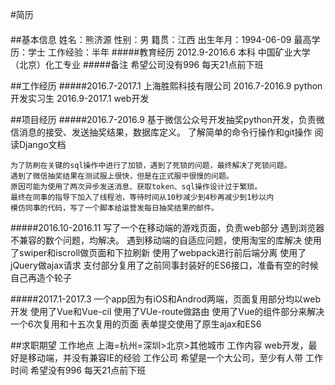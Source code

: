 #简历
####

##基本信息
    姓名：熊济源  性别：男  籍贯：江西  出生年月：1994-06-09  最高学历：学士  工作经验：半年
#####教育经历
    2012.9-2016.6 本科 中国矿业大学（北京）化工专业
#####备注 
    希望公司没有996 每天21点前下班

##工作经历
#####2016.7-2017.1 上海胜熙科技有限公司
    2016.7-2016.9 python开发实习生
    2016.9-2017.1 web开发

##项目经历
#####2016.7-2016.9 基于微信公众号开发抽奖python开发，负责微信消息的接受、发送抽奖结果，数据库定义。
    了解简单的命令行操作和git操作
    阅读Django文档
    
    为了防刷在关键的sql操作中进行了加锁，遇到了死锁的问题，最终解决了死锁问题。
    遇到了微信抽奖结果在测试服上很快，但是在正式服中很慢的问题。
    原因可能为使用了两次异步发送消息、获取token、sql操作设计过于繁琐。
    最终在同事的指导下加入了线程池，等待时间从10秒减少到4秒再减少到1秒以内
    模仿同事的代码，写了一个脚本给运营发每日抽奖结果的邮件。

#####2016.10-2016.11 写了一个在移动端的游戏页面，负责web部分
    遇到浏览器不兼容的数个问题，均解决。
    遇到移动端的自适应问题，使用淘宝的库解决
    使用了swiper和iscroll做页面和下拉刷新
    使用了webpack进行前后端分离
    使用了jQuery做ajax请求
    支付部分复用了之前同事封装好的ES6接口，准备有空的时候自己再造个轮子

#####2017.1-2017.3 一个app因为有iOS和Androd两端，页面复用部分均以web开发
    使用了Vue和Vue-cil
    使用了VUe-route做路由
    使用了Vue的组件部分来解决一个6次复用和十五次复用的页面
    表单提交使用了原生ajax和ES6

##求职期望
    工作地点 上海=杭州=深圳>北京>其他城市
    工作内容 web开发，最好是移动端，并没有兼容IE的经验
    工作公司 希望是一个大公司，至少有人带
    工作时间 希望没有996 每天21点前下班
